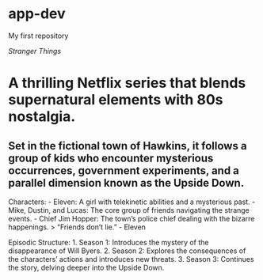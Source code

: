 # app-dev
My first repository

*Stranger Things*
# A thrilling Netflix series that blends supernatural elements with 80s nostalgia. 
## Set in the fictional town of Hawkins, it follows a group of kids who encounter mysterious occurrences, government experiments, and a parallel dimension known as the Upside Down.

Characters:
	- Eleven: A girl with telekinetic abilities and a mysterious past.
	- Mike, Dustin, and Lucas: The core group of friends navigating the strange events.
	- Chief Jim Hopper: The town’s police chief dealing with the bizarre happenings.
	> “Friends don’t lie.” - Eleven

Episodic Structure:
	1.	Season 1: Introduces the mystery of the disappearance of Will Byers.
	2.	Season 2: Explores the consequences of the characters’ actions and introduces new threats.
	3.	Season 3: Continues the story, delving deeper into the Upside Down.
